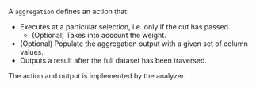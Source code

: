 A `aggregation` defines an action that:

- Executes at a particular selection, i.e. only if the cut has passed.
    -  (Optional) Takes into account the weight.
- (Optional) Populate the aggregation output with a given set of column values.
- Outputs a result after the full dataset has been traversed.

The action and output is implemented by the analyzer.